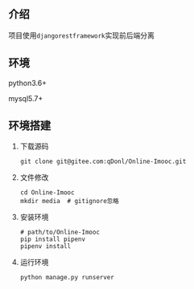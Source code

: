 ## 介绍
项目使用`djangorestframework`实现前后端分离

## 环境
python3.6+

mysql5.7+

## 环境搭建
1. 下载源码
    ```
    git clone git@gitee.com:qDonl/Online-Imooc.git
    ```

2. 文件修改
    ```
    cd Online-Imooc
    mkdir media  # gitignore忽略
    ```
   
3. 安装环境
    ```
    # path/to/Online-Imooc
    pip install pipenv
    pipenv install
    ```

4. 运行环境
    ```.env
    python manage.py runserver
    ```
